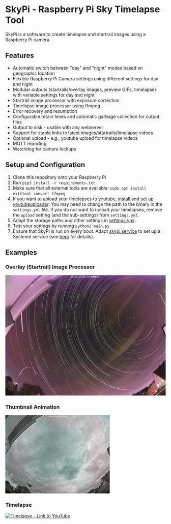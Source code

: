 # SkyPi - Raspberry Pi Sky Timelapse Tool

SkyPi is a software to create timelapse and startrail images using a Raspberry Pi camera.

## Features

 * Automatic switch between "day" and "night" modes based on geographic location
 * Flexible Raspberry Pi Camera settings using different settings for day and night
 * Modular outputs (startrails/overlay images, preview GIFs, timelapse) with variable settings for day and night
 * Startrail image processor with exposure correction
 * Timelapse image processor using ffmpeg
 * Error recovery and resumption
 * Configurable retain times and automatic garbage collection for output files
 * Output to disk - usable with any webserver
 * Support for stable links to latest images/startrails/timelapse videos
 * Optional upload - e.g., youtube upload for timelapse videos
 * MQTT reporting
 * Watchdog for camera lockups

## Setup and Configuration

 1. Clone this repository onto your Raspberry Pi
 2. Run `pip3 install -r requirements.txt`
 3. Make sure that all external tools are available: `sudo apt install exiftool convert ffmpeg`
 4. If you want to upload your timelapses to youtube, [install and set up youtubeuploader](https://github.com/porjo/youtubeuploader). You may need to change the path to the binary in the `settings.yml` file. If you do not want to upload your timelapses, remove the `upload` setting (and the sub-settings) from `settings.yml`.
 5. Adapt the storage paths and other settings in [settings.yml](./settings.yml).
 6. Test your settings by running `python3 main.py`
 7. Ensure that SkyPi is run on every boot. Adapt [skypi.service](./skypi.service) to set up a Systemd service (see [here](https://www.linode.com/docs/guides/start-service-at-boot/) for details).

## Examples

### Overlay (Startrail) Image Processor
![Overlay (startrail) image](examples/overlay.jpg)

### Thumbnail Animation
![Thumbnail](examples/animation.gif)

### Timelapse
[![Timelapse - Link to YouTube](https://img.youtube.com/vi/6erOVqfch5o/0.jpg)](https://www.youtube.com/watch?v=6erOVqfch5o)
